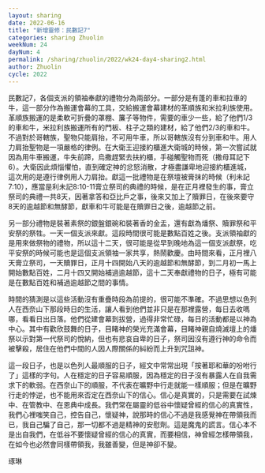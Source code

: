 ```yaml
---
layout: sharing
date: 2022-06-16
title: "新增靈修：民數記7"
categories: sharing Zhuolin
weekNum: 24
dayNum: 4
permalink: /sharing/zhuolin/2022/wk24-day4-sharing2.html
author: Zhuolin
cycle: 2022
---  
```


民數記7，各個支派的領袖奉獻的禮物分為兩部分。一部分是有蓬的車和拉車的牛，這一部分作為搬運會幕的工具，交給搬運會幕建材的革順族和米拉利族使用。革順族搬運的是柔軟可折疊的罩棚、簾子等物件，需要的車少一些，給了他們1/3的車和牛，米拉利族搬運所有的門板、柱子之類的建材，給了他們2/3的車和牛。不過對於哥轄族，聖物只能肩抬，不可用牛車，所以哥轄族沒有分到車和牛。用人力肩抬聖物是一項嚴格的律例。在大衛王迎接約櫃進大衛城的時候，第一次嘗試就因為用牛車搬運，牛失前蹄，烏撒趕緊去扶約櫃，手碰觸聖物而死（撒母耳記下6）。大衛因此煩惱懼怕，直到確定神的忿怒消散，才極盡謙卑地迎接約櫃進城，這次用的是遵行律例用人力肩抬。獻這一批禮物是在祭壇被膏抹的時候（利未記7:10），應當是利未記8:10-11膏立祭司的典禮的時候，是在正月裡發生的事，膏立祭司的典禮一共8天，因著拿答和亞比戶之事，後來又加上了贖罪日，在後來要守8天的逾越節和無酵節，獻車和牛可能是在贖罪日之後，逾越節之前。

另一部分禮物是裝著素祭的銀盤銀碗和裝著香的金盂，還有獻為燔祭、贖罪祭和平安祭的祭牲。一天一個支派來獻。這段時間很可能是數點百姓之後。支派領袖獻的是用來做祭物的禮物，所以這十二天，很可能是從早到晚地為這一個支派獻祭，吃平安祭的時候可能也是這個支派領袖一家共享，熱鬧歡慶。由時間來看，正月裡八天膏立祭司，一天贖罪日，正月十四開始八天的逾越節和無酵節，到二月初一馬上開始數點百姓，二月十四又開始補過逾越節，這十二天奉獻禮物的日子，極有可能是在數點百姓和補過逾越節之間的事情。

時間的猜測是以這些活動沒有重疊時段為前提的，很可能不準確。不過思想以色列人在西奈山下那段時日的生活，讓人看到他們並非只是在那裡露營，每日去收嗎哪，看看日出日落。他們從建會幕到拔營，過得非常忙碌，每日的活動都是以神為中心。其中有歡欣鼓舞的日子，目睹神的榮光充滿會幕，目睹神親自燒滅壇上的燔祭以示對第一代祭司的悅納，但也有悲哀自卑的日子，祭司因沒有遵行神的命令而被擊殺，居住在他們中間的人因人際關係的糾紛而上升到咒詛神。

這一段日子，也是以色列人最順服的日子，經文中常常出現「按著耶和華的吩咐行了」這樣的字句。人在穩定的日子容易順服，因為穩定的日子沒有暴露人在自我需求下的軟弱。在西奈山下的順服，不代表在曠野中行走就能一樣順服；但是在曠野行走的悖逆，也不能用來否定在西奈山下的信心。信心是真實的，只是需要在試煉中、在管教中、在恩典中成長。我們常在屬靈的低谷中懷疑曾經的信心的真實性，我們心裡嗤笑自己，控告自己，懷疑神，說那時的信心不過是我感覺神在帶領我而已，我自己騙了自己，那一切都不過是精神的安慰劑。這是魔鬼的謊言。信心本不是出自我們，在低谷不要懷疑曾經的信心的真實，而要相信，神曾經怎樣帶領我，在如今也必然會同樣帶領我，我雖善變，但是神卻不變。

琢琳
